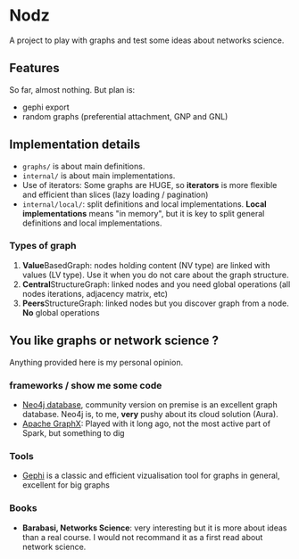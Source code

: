# Nodz

A project to play with graphs and test some ideas about networks science. 

## Features

So far, almost nothing. But plan is:
* gephi export
* random graphs (preferential attachment, GNP and GNL)

## Implementation details 

* `graphs/` is about main definitions.  
* `internal/` is about main implementations. 
* Use of iterators: Some graphs are HUGE, so **iterators** is more flexible and efficient than slices (lazy loading / pagination)
* `internal/local/`: split definitions and local implementations. **Local implementations** means "in memory", but it is key to split general definitions and local implementations.

### Types of graph

1. **Value**BasedGraph: nodes holding content (NV type) are linked with values (LV type). Use it when you do not care about the graph structure. 
2. **Central**StructureGraph: linked nodes and you need global operations (all nodes iterations, adjacency matrix, etc)
3. **Peers**StructureGraph: linked nodes but you discover graph from a node. **No** global operations

## You like graphs or network science ? 

Anything provided here is my personal opinion.

### frameworks / show me some code

* [Neo4j database](https://neo4j.com/), community version on premise is an excellent graph database. Neo4j is, to me, **very** pushy about its cloud solution (Aura). 
* [Apache GraphX](https://spark.apache.org/graphx/): Played with it long ago, not the most active part of Spark, but something to dig  

### Tools 

* [Gephi](https://gephi.org/) is a classic and efficient vizualisation tool for graphs in general, excellent for big graphs

### Books 

* **Barabasi, Networks Science**: very interesting but it is more about ideas than a real course. I would not recommand it as a first read about network science.
